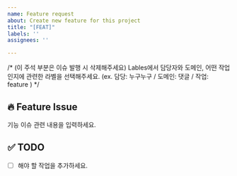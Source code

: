 ```yaml
---
name: Feature request
about: Create new feature for this project
title: "[FEAT]"
labels: ''
assignees: ''

---
```


/* (이 주석 부분은 이슈 발행 시 삭제해주세요)
Lables에서 담당자와 도메인, 어떤 작업인지에 관련한 라벨을 선택해주세요. 
(ex. 담당: 누구누구 / 도메인: 댓글 / 작업: feature )
*/

## 🔥 Feature Issue
기능 이슈 관련 내용을 입력하세요.

## ✅ TODO
 - [ ] 해야 할 작업을 추가하세요.
